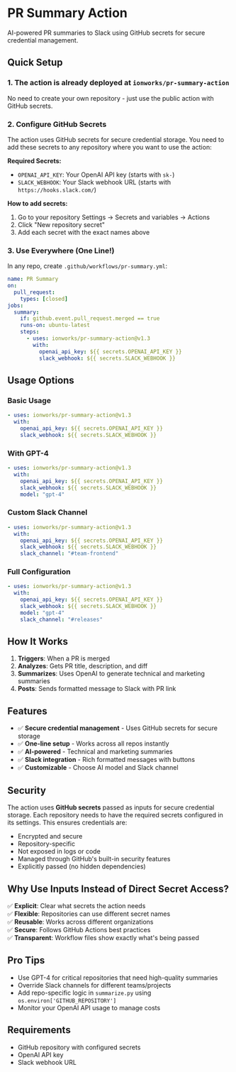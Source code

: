 # PR Summary Action

AI-powered PR summaries to Slack using GitHub secrets for secure credential management.

## Quick Setup

### 1. The action is already deployed at `ionworks/pr-summary-action`

No need to create your own repository - just use the public action with GitHub secrets.

### 2. Configure GitHub Secrets

The action uses GitHub secrets for secure credential storage. You need to add these secrets to any repository where you want to use the action:

**Required Secrets:**

- `OPENAI_API_KEY`: Your OpenAI API key (starts with `sk-`)
- `SLACK_WEBHOOK`: Your Slack webhook URL (starts with `https://hooks.slack.com/`)

**How to add secrets:**

1. Go to your repository Settings → Secrets and variables → Actions
2. Click "New repository secret"
3. Add each secret with the exact names above

### 3. Use Everywhere (One Line!)

In any repo, create `.github/workflows/pr-summary.yml`:

```yaml
name: PR Summary
on:
  pull_request:
    types: [closed]
jobs:
  summary:
    if: github.event.pull_request.merged == true
    runs-on: ubuntu-latest
    steps:
      - uses: ionworks/pr-summary-action@v1.3
        with:
          openai_api_key: ${{ secrets.OPENAI_API_KEY }}
          slack_webhook: ${{ secrets.SLACK_WEBHOOK }}
```

## Usage Options

### Basic Usage

```yaml
- uses: ionworks/pr-summary-action@v1.3
  with:
    openai_api_key: ${{ secrets.OPENAI_API_KEY }}
    slack_webhook: ${{ secrets.SLACK_WEBHOOK }}
```

### With GPT-4

```yaml
- uses: ionworks/pr-summary-action@v1.3
  with:
    openai_api_key: ${{ secrets.OPENAI_API_KEY }}
    slack_webhook: ${{ secrets.SLACK_WEBHOOK }}
    model: "gpt-4"
```

### Custom Slack Channel

```yaml
- uses: ionworks/pr-summary-action@v1.3
  with:
    openai_api_key: ${{ secrets.OPENAI_API_KEY }}
    slack_webhook: ${{ secrets.SLACK_WEBHOOK }}
    slack_channel: "#team-frontend"
```

### Full Configuration

```yaml
- uses: ionworks/pr-summary-action@v1.3
  with:
    openai_api_key: ${{ secrets.OPENAI_API_KEY }}
    slack_webhook: ${{ secrets.SLACK_WEBHOOK }}
    model: "gpt-4"
    slack_channel: "#releases"
```

## How It Works

1. **Triggers**: When a PR is merged
2. **Analyzes**: Gets PR title, description, and diff
3. **Summarizes**: Uses OpenAI to generate technical and marketing summaries
4. **Posts**: Sends formatted message to Slack with PR link

## Features

- ✅ **Secure credential management** - Uses GitHub secrets for secure storage
- ✅ **One-line setup** - Works across all repos instantly
- ✅ **AI-powered** - Technical and marketing summaries
- ✅ **Slack integration** - Rich formatted messages with buttons
- ✅ **Customizable** - Choose AI model and Slack channel

## Security

The action uses **GitHub secrets** passed as inputs for secure credential storage. Each repository needs to have the required secrets configured in its settings. This ensures credentials are:

- Encrypted and secure
- Repository-specific
- Not exposed in logs or code
- Managed through GitHub's built-in security features
- Explicitly passed (no hidden dependencies)

## Why Use Inputs Instead of Direct Secret Access?

✅ **Explicit**: Clear what secrets the action needs  
✅ **Flexible**: Repositories can use different secret names  
✅ **Reusable**: Works across different organizations  
✅ **Secure**: Follows GitHub Actions best practices  
✅ **Transparent**: Workflow files show exactly what's being passed

## Pro Tips

- Use GPT-4 for critical repositories that need high-quality summaries
- Override Slack channels for different teams/projects
- Add repo-specific logic in `summarize.py` using `os.environ['GITHUB_REPOSITORY']`
- Monitor your OpenAI API usage to manage costs

## Requirements

- GitHub repository with configured secrets
- OpenAI API key
- Slack webhook URL
